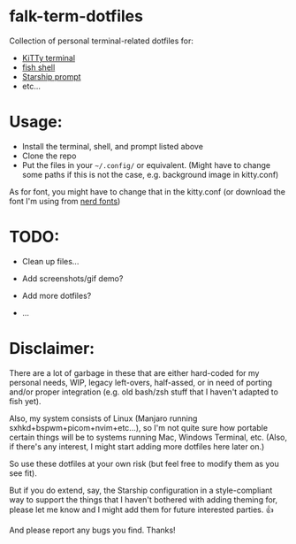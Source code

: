 # falk-term-dotfiles
Collection of personal terminal-related dotfiles for:
* [KiTTy terminal](https://sw.kovidgoyal.net/kitty/)
* [fish shell](https://fishshell.com/)
* [Starship prompt](https://starship.rs/)
* etc...

# Usage:

* Install the terminal, shell, and prompt listed above
* Clone the repo
* Put the files in your `~/.config/` or equivalent. (Might have to change some paths if this is not the case, e.g. background image in kitty.conf)

As for font, you might have to change that in the kitty.conf (or download the font I'm using from [nerd fonts](https://github.com/ryanoasis/nerd-fonts))

# TODO:

* Clean up files...

* Add screenshots/gif demo?

* Add more dotfiles?

* ...

# Disclaimer:
There are a lot of garbage in these that are either hard-coded for my personal needs, WIP, legacy left-overs, half-assed, or in need of porting and/or proper integration (e.g. old bash/zsh stuff that I haven't adapted to fish yet).

Also, my system consists of Linux (Manjaro running sxhkd+bspwm+picom+nvim+etc...), so I'm not quite sure how portable certain things will be to systems running Mac, Windows Terminal, etc. (Also, if there's any interest, I might start adding more dotfiles here later on.)

So use these dotfiles at your own risk (but feel free to modify them as you see fit).

But if you do extend, say, the Starship configuration in a style-compliant way to support the things that I haven't bothered with adding theming for, please let me know and I might add them for future interested parties. 👍

And please report any bugs you find. Thanks!

